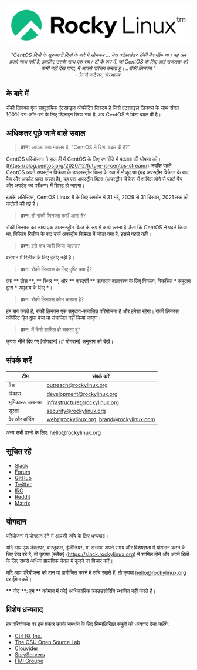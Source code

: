 <p align="center">
<a href="https://rockylinux.org/">
<img src="https://raw.githubusercontent.com/rocky-linux/branding/main/logo-text-light%402x.png" alt="Rocky Linux Logo">
</a>
</p>

<p align="center">
<i>
"CentOS दिनों के शुरुआती दिनों के बारे में सोचकर ... मेरा कॉफ़ाउंडर रॉकी मैकगॉफ़ था। वह अब हमारे साथ नहीं है, इसलिए उसके साथ एक एच / टी के रूप में, जो CentOS के लिए आई सफलता को कभी नहीं देख पाया, मैं आपसे परिचय करता हूं। ..रॉकी लिनक्स ”</i><br>
- ग्रेगरी कर्टज़र, संस्थापक
</p>

## के बारे में


रॉकी लिनक्स एक सामुदायिक एंटरप्राइज़ ऑपरेटिंग सिस्टम है जिसे एंटरप्राइज़ लिनक्स के साथ संगत 100% बग-फॉर-बग के लिए डिज़ाइन किया गया है, अब CentOS ने दिशा बदल दी है।

## अधिकतर पूछे जाने वाले सवाल

> **प्रश्न:** आपका क्या मतलब है, "CentOS ने दिशा बदल दी है?"

CentOS परियोजना ने हाल ही में CentOS के लिए रणनीति में बदलाव की घोषणा की। (https://blog.centos.org/2020/12/future-is-centos-stream/) जबकि पहले CentOS अपने अपस्ट्रीम विक्रेता के डाउनस्ट्रीम बिल्ड के रूप में मौजूद था (यह अपस्ट्रीम विक्रेता के बाद पैच और अपडेट प्राप्त करता है), यह एक अपस्ट्रीम बिल्ड (अपस्ट्रीम विक्रेता में शामिल होने से पहले पैच और अपडेट का परीक्षण) में शिफ्ट हो जाएगा।

इसके अतिरिक्त, CentOS Linux 8 के लिए समर्थन में 31 मई, 2029 से 31 दिसंबर, 2021 तक की कटौती की गई है।

> **प्रश्न:** तो रॉकी लिनक्स कहाँ आता है?

रॉकी लिनक्स का लक्ष्य एक डाउनस्ट्रीम बिल्ड के रूप में कार्य करना है जैसा कि CentOS ने पहले किया था, बिल्डिंग रिलीज के बाद उन्हें अपस्ट्रीम विक्रेता में जोड़ा गया है, इससे पहले नहीं।

> **प्रश्न:** इसे कब जारी किया जाएगा?

वर्तमान में रिलीज के लिए ईटीए नहीं है।

> **प्रश्न:** रॉकी लिनक्स के लिए दृष्टि क्या है?

एक ** ठोस **, ** स्थिर **, और ** पारदर्शी ** उत्पादन वातावरण के लिए विकल्प, विकसित * समुदाय द्वारा * समुदाय के लिए *।

> **प्रश्न:** रॉकी लिनक्स कौन चलाता है?

हम सब करते हैं, रॉकी लिनक्स एक समुदाय-संचालित परियोजना है और हमेशा रहेगा। रॉकी लिनक्स कॉर्पोरेट हित द्वारा बेचा या संचालित नहीं किया जाएगा।

> **प्रश्न:** मैं कैसे शामिल हो सकता हूं?

कृपया नीचे दिए गए [योगदान] (# योगदान) अनुभाग को देखें।

## संपर्क करें

| टीम                            | संपर्क करें                                   |
|-------------------------------|-------------------------------------------|
| प्रेस                            | outreach@rockylinux.org                   |
| विकास                          | development@rockylinux.org                |
| भूमिकारूप व्यवस्था                  | infrastructure@rockylinux.org             |
| सुरक्षा                           | security@rockylinux.org                   |
| वेब और ब्रांडिंग                    | web@rockylinux.org, brand@rockylinux.com  |


अन्य सभी प्रश्नों के लिए: hello@rockylinux.org

## सूचित रहें

* [Slack](https://slack.rockylinux.org)
* [Forum](https://forums.rockylinux.org/)
* [GitHub](https://github.com/rocky-linux/)
* [Twitter](https://twitter.com/rocky_linux)
* [IRC](https://webchat.freenode.net/?channels=rockylinux)
* [Reddit](https://www.reddit.com/r/RockyLinux)
* [Matrix](https://matrix.to/#/+rockylinux:matrix.org)

## योगदान

परियोजना में योगदान देने में आपकी रुचि के लिए धन्यवाद।

यदि आप एक डेवलपर, वास्तुकार, इंजीनियर, या अन्यथा अपने समय और विशेषज्ञता में योगदान करने के लिए देख रहे हैं, तो कृपया [स्लैक] (https://slack.rockylinux.org) में शामिल होने और अपने हितों के लिए सबसे अधिक प्रासंगिक चैनल में कूदने पर विचार करें।

यदि आप परियोजना को दान या प्रायोजित करने में रुचि रखते हैं, तो कृपया hello@rockylinux.org पर ईमेल करें।

** नोट **: हम ** वर्तमान में कोई आधिकारिक क्राउडसोर्सिंग स्थापित नहीं करते हैं।

## विशेष धन्यवाद

हम परियोजना पर इस प्रकार उनके समर्थन के लिए निम्नलिखित समूहों को धन्यवाद देना चाहेंगे:
* [Ctrl IQ, Inc.](https://www.ctrl-cmd.com)
* [The OSU Open Source Lab](https://osuosl.org/)
* [Clouvider](https://www.clouvider.co.uk/)
* [SpryServers](https://www.spryservers.net/)
* [FMI Groupe](https://www.fmi.fr/)
